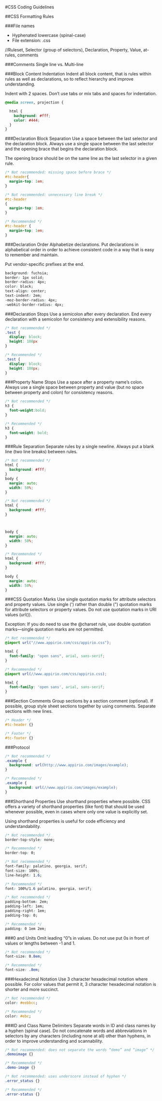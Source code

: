 #CSS Coding Guidelines

##CSS Formatting Rules

###File names
- Hyphenated lowercase (spinal-case)
- File extension: .css

//Ruleset, Selector (group of selectors), Declaration, Property, Value, at-rules, comments

###Comments
Single line vs. Multi-line

###Block Content Indentation
Indent all block content, that is rules within rules as well as declarations, so to reflect hierarchy and improve understanding. 

Indent with 2 spaces. Don’t use tabs or mix tabs and spaces for indentation.

```css
@media screen, projection {

  html {
    background: #fff;
    color: #444;
  }
}
```

###Declaration Block Separation
Use a space between the last selector and the declaration block.
Always use a single space between the last selector and the opening brace that begins the declaration block.

The opening brace should be on the same line as the last selector in a given rule.

```css
/* Not recommended: missing space before brace */
#tc-header{
  margin-top: 1em;
}

/* Not recommended: unnecessary line break */
#tc-header
{
  margin-top: 1em;
}

/* Recommended */
#tc-header {
  margin-top: 1em;
}
```

###Declaration Order
Alphabetize declarations.
Put declarations in alphabetical order in order to achieve consistent code in a way that is easy to remember and maintain.

Put vendor-specific prefixes at the end. 

```css
background: fuchsia;
border: 1px solid;
border-radius: 4px;
color: black;
text-align: center;
text-indent: 2em;
-moz-border-radius: 4px;
-webkit-border-radius: 4px;
```

###Declaration Stops
Use a semicolon after every declaration.
End every declaration with a semicolon for consistency and extensibility reasons.

```css
/* Not recommended */
.test {
  display: block;
  height: 100px
}

/* Recommended */
.test {
  display: block;
  height: 100px;
}
```

###Property Name Stops
Use a space after a property name’s colon.
Always use a single space between property and value (but no space between property and colon) for consistency reasons.

```css
/* Not recommended */
h3 {
  font-weight:bold;
}

/* Recommended */
h3 {
  font-weight: bold;
}
```

###Rule Separation
Separate rules by a single newline.
Always put a blank line (two line breaks) between rules.

```css
/* Not recommended */
html {
  background: #fff;
}
body {
  margin: auto;
  width: 50%;
}

/* Not recommended */
html {
  background: #fff;
}



body {
  margin: auto;
  width: 50%;
}

/* Recommended */
html {
  background: #fff;
}

body {
  margin: auto;
  width: 50%;
}
```

###CSS Quotation Marks
Use single quotation marks for attribute selectors and property values.
Use single (') rather than double (") quotation marks for attribute selectors or property values. Do not use quotation marks in URI values (url()).

Exception: If you do need to use the @charset rule, use double quotation marks—single quotation marks are not permitted.

```css
/* Not recommended */
@import url("//www.appirio.com/css/appirio.css");

html {
  font-family: "open sans", arial, sans-serif;
}

/* Recommended */
@import url(//www.appirio.com/css/appirio.css);

html {
  font-family: 'open sans', arial, sans-serif;
}
```

###Section Comments
Group sections by a section comment (optional).
If possible, group style sheet sections together by using comments. Separate sections with new lines.

```css
/* Header */
#tc-header {}

/* Footer */
#tc-footer {}

```

###Protocol
```css
/* Not recommended */
.example {
  background: url(http://www.appirio.com/images/example);
}

/* Recommended */
.example {
  background: url(//www.appirio.com/images/example);
}

```

###Shorthand Properties
Use shorthand properties where possible.
CSS offers a variety of shorthand properties (like font) that should be used whenever possible, even in cases where only one value is explicitly set.

Using shorthand properties is useful for code efficiency and understandability.
```css
/* Not recommended */
border-top-style: none;

/* Recommended */
border-top: 0;
```

```css
/* Not recommended */
font-family: palatino, georgia, serif;
font-size: 100%;
line-height: 1.6;

/* Recommended */
font: 100%/1.6 palatino, georgia, serif;
```

```css
/* Not recommended */
padding-bottom: 2em;
padding-left: 1em;
padding-right: 1em;
padding-top: 0;

/* Recommended */
padding: 0 1em 2em;
```

###0 and Units
Omit leading “0”s in values.
Do not use put 0s in front of values or lengths between -1 and 1.

```css
/* Not recommended */
font-size: 0.8em;

/* Recommended */
font-size: .8em;
```

###Hexadecimal Notation
Use 3 character hexadecimal notation where possible.
For color values that permit it, 3 character hexadecimal notation is shorter and more succinct.

```css
/* Not recommended */
color: #eebbcc;

/* Recommended */
color: #ebc;

```

###ID and Class Name Delimiters
Separate words in ID and class names by a hyphen (spinal case).
Do not concatenate words and abbreviations in selectors by any characters (including none at all) other than hyphens, in order to improve understanding and scannability.

```css
/* Not recommended: does not separate the words “demo” and “image” */
.demoimage {}

/* Recommended */
.demo-image {}
```

```css
/* Not recommended: uses underscore instead of hyphen */
.error_status {}

/* Recommended */
.error-status {}
```